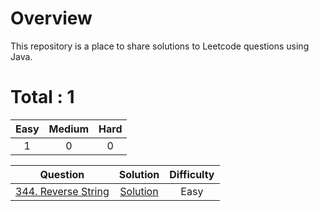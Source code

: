 # Overview

This repository is a place to share solutions to Leetcode questions using Java.


# Total : 1

| Easy | Medium | Hard |
|:----:|:------:|:----:|
|  1   |    0   |   0  |


| Question | Solution | Difficulty |
|------------------------------------------------------------------------------------------------------------------------------------------------------------|:---------------------------------------------------------------------------------------------------------------------------------:|:----------:|
| [344. Reverse String](https://leetcode.com/problems/reverse-string/) | [Solution](https://github.com/ezryn-zaharoff/leetcode-java/blob/master/java/Q344_reverse_string.java) | Easy |